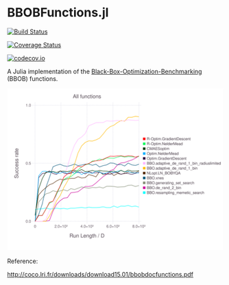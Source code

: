 # BBOBFunctions.jl

[![Build Status](https://travis-ci.org/jonathanBieler/BBOBFunctions.jl.jl.svg?branch=master)](https://travis-ci.org/jonathanBieler/BBOBFunctions.jl.jl)

[![Coverage Status](https://coveralls.io/repos/jonathanBieler/BBOBFunctions.jl.jl/badge.svg?branch=master&service=github)](https://coveralls.io/github/jonathanBieler/BBOBFunctions.jl.jl?branch=master)

[![codecov.io](http://codecov.io/github/jonathanBieler/BBOBFunctions.jl.jl/coverage.svg?branch=master)](http://codecov.io/github/jonathanBieler/BBOBFunctions.jl.jl?branch=master)


A Julia implementation of the [Black-Box-Optimization-Benchmarking](http://coco.gforge.inria.fr) (BBOB) functions.

![benchmark](/data/plots/mean_succ.svg?raw=true "Benchmark")

Reference:

http://coco.lri.fr/downloads/download15.01/bbobdocfunctions.pdf
